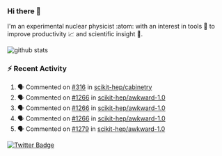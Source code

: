 ### Hi there 👋 

I'm an experimental nuclear physicist :atom: with an interest in tools :wrench: to improve productivity :chart_with_upwards_trend: and scientific insight :telescope:.

![github stats](https://github-readme-stats.vercel.app/api?username=agoose77&show_icons=true&hide_rank=true&hide_title=true&bg_color=30,e76445,904e95&text_color=efe3ec&icon_color=efe3ec)
<!--
**agoose77/agoose77** is a ✨ _special_ ✨ repository because its `README.md` (this file) appears on your GitHub profile.

Here are some ideas to get you started:

- 🔭 I’m currently working on ...
- 🌱 I’m currently learning ...
- 👯 I’m looking to collaborate on ...
- 🤔 I’m looking for help with ...
- 💬 Ask me about ...
- 📫 How to reach me: ...
- 😄 Pronouns: ...
- ⚡ Fun fact: ...
-->

### :zap: Recent Activity
<!--START_SECTION:activity-->
1. 🗣 Commented on [#316](https://github.com/scikit-hep/cabinetry/issues/316) in [scikit-hep/cabinetry](https://github.com/scikit-hep/cabinetry)
2. 🗣 Commented on [#1266](https://github.com/scikit-hep/awkward-1.0/issues/1266) in [scikit-hep/awkward-1.0](https://github.com/scikit-hep/awkward-1.0)
3. 🗣 Commented on [#1266](https://github.com/scikit-hep/awkward-1.0/issues/1266) in [scikit-hep/awkward-1.0](https://github.com/scikit-hep/awkward-1.0)
4. 🗣 Commented on [#1266](https://github.com/scikit-hep/awkward-1.0/issues/1266) in [scikit-hep/awkward-1.0](https://github.com/scikit-hep/awkward-1.0)
5. 🗣 Commented on [#1279](https://github.com/scikit-hep/awkward-1.0/issues/1279) in [scikit-hep/awkward-1.0](https://github.com/scikit-hep/awkward-1.0)
<!--END_SECTION:activity-->


[![Twitter Badge](https://img.shields.io/twitter/follow/agoose77?style=flat-square&logo=Twitter&logoColor=white&color=cornflowerblue)](https://twitter.com/agoose77)
